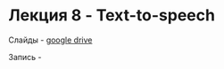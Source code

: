 # Лекция 8 - Text-to-speech

Слайды - [google drive](https://docs.google.com/presentation/d/1ilCfaRezWQs3c3tQ6gE3wjs-bJGWzEhb6BlZhwALFdA/edit?usp=sharing)

Запись - 

